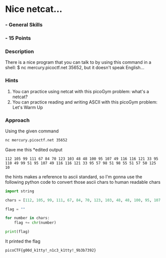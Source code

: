Nice netcat...
===

### - General Skills
### - 15 Points

### Description
There is a nice program that you can talk to by using this command in a shell: $ nc mercury.picoctf.net 35652, but it doesn't speak English...

### Hints
1. You can practice using netcat with this picoGym problem: what's a netcat?
2. You can practice reading and writing ASCII with this picoGym problem: Let's Warm Up

### Approach
Using the given command
```bash
nc mercury.picoctf.net 35652
```
Gave me this *edited output
```
112 105 99 111 67 84 70 123 103 48 48 100 95 107 49 116 116 121 33 95 110 49 99 51 95 107 49 116 116 121 33 95 57 98 51 98 55 51 57 50 125 10
```

the hints makes a reference to ascii standard, so I'm gonna use the following python code to convert those ascii chars to human readable chars
```Python
import string

chars = [112, 105, 99, 111, 67, 84, 70, 123, 103, 48, 48, 100, 95, 107, 49, 116, 116, 121, 33, 95, 110, 49, 99, 51, 95, 107, 49, 116, 116, 121, 33, 95, 57, 98, 51, 98, 55, 51, 57, 50, 125, 10]

flag = ""

for number in chars:
    flag += chr(number)

print(flag)
```

It printed the flag
```
picoCTF{g00d_k1tty!_n1c3_k1tty!_9b3b7392}
```
